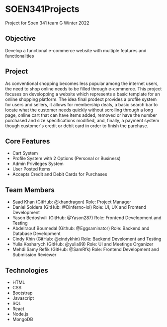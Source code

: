 # SOEN341Projects

Project for Soen 341 team G Winter 2022

## Objective

Develop a functional e-commerce website with multiple features and functionalities   

## Project

As conventional shopping becomes less popular among the internet users, the need to shop online needs to be filled through e-commerce. This project focuses on developping a website which represents a basic template for an online shopping platform. The idea final prodect provides a profile system for users and sellers, it allows for membership deals, a basic search bar to locate what the customer needs quickly without scrolling through a long page, online cart that can have items added, removed or have the number purchased and size specifications modified, and, finally, a payment system though customer's credit or debit card in order to finish the purchase.

## Core Features

* Cart System
* Profile System with 2 Options (Personal or Business)
* Admin Privileges System
* User Posted Items
* Accepts Credit and Debit Cards for Purchases

## Team Members

* Saad Khan (GitHub: @khandragon) Role: Project Manager
* Daniel Soldera (GitHub: @Dinferno-lol) Role: UI, UX and Frontend Development
* Yason Bedoshvili (GitHub: @Yason287) Role: Frontend Development and Testing
* Abdelraouf Boumedal (Github: @Eggsaminator) Role: Backend and Database Development
* Cindy Khin (GitHub: @cindykhin) Role: Backend Develoment and Testing 
* Yulia Kosharych (GitHub: @yulia99) Role: UI and Meetings Organizer
* Mehdi Samy Refik (GitHub: @SamRfk) Role: Frontend Development and Submission Reviewer

## Technologies

* HTML
* CSS
* Bootstrap
* Javascript
* SQL
* React
* Node.js
* MongoDB
